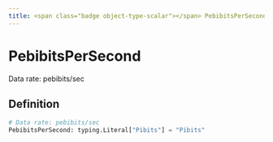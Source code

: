 ```yaml
---
title: <span class="badge object-type-scalar"></span> PebibitsPerSecond
---
```

# <span class="badge object-type-scalar"></span> PebibitsPerSecond

Data rate: pebibits/sec

## Definition

```python
# Data rate: pebibits/sec
PebibitsPerSecond: typing.Literal["Pibits"] = "Pibits"
```
